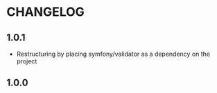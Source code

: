 CHANGELOG
=========

1.0.1
-----

 * Restructuring by placing symfony/validator as a dependency on the project

1.0.0
-----
